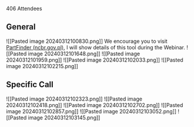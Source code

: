 406 Attendees 
## General
![[Pasted image 20240312100830.png]]
We encourage you to visit [PartFinder (ncbr.gov.pl)](https://partfinder.ncbr.gov.pl/ "https://partfinder.ncbr.gov.pl/"), I will show details of this tool during the Webinar.
![[Pasted image 20240312101648.png]]
![[Pasted image 20240312101959.png]]
![[Pasted image 20240312102033.png]]
![[Pasted image 20240312102215.png]]


## Specific Call 

![[Pasted image 20240312102323.png]]
![[Pasted image 20240312102418.png]]
![[Pasted image 20240312102702.png]]
![[Pasted image 20240312102857.png]]
![[Pasted image 20240312103052.png]]
![[Pasted image 20240312103145.png]]